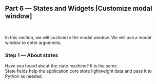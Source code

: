 
<div align="left" markdown>

## **Part 6 — States and Widgets [Customize modal window]**  
<br/>
</div>  


In this section, we will customize the modal window.
We will use a modal window to enter arguments.


### Step 1 — About states

Have you heard about the state machine? It is the same.  
State fields help the application core store lightweight data and pass it to Python as needed.
